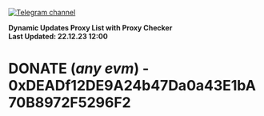 [![Telegram channel](https://img.shields.io/endpoint?url=https://runkit.io/damiankrawczyk/telegram-badge/branches/master?url=https://t.me/n4z4v0d)](https://t.me/n4z4v0d) 

**Dynamic Updates Proxy List with Proxy Checker**  
**Last Updated: 22.12.23 12:00**

# DONATE (_any evm_) - 0xDEADf12DE9A24b47Da0a43E1bA70B8972F5296F2
